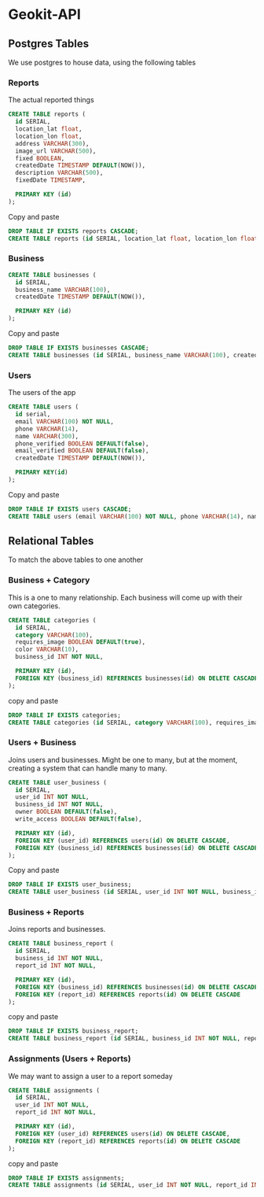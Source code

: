 # Geokit-API

## Postgres Tables
We use postgres to house data, using the following tables

### Reports

The actual reported things

```sql
CREATE TABLE reports (
  id SERIAL,
  location_lat float,
  location_lon float,
  address VARCHAR(300),
  image_url VARCHAR(500),
  fixed BOOLEAN,
  createdDate TIMESTAMP DEFAULT(NOW()),
  description VARCHAR(500),
  fixedDate TIMESTAMP,

  PRIMARY KEY (id)
);
```

Copy and paste
```sql
DROP TABLE IF EXISTS reports CASCADE;
CREATE TABLE reports (id SERIAL, location_lat float, location_lon float, address VARCHAR(300), image_url VARCHAR(500), fixed BOOLEAN, createdDate TIMESTAMP DEFAULT(NOW()), description VARCHAR(500), fixedDate TIMESTAMP, PRIMARY KEY (id));
```

### Business

```sql
CREATE TABLE businesses (
  id SERIAL,
  business_name VARCHAR(100),
  createdDate TIMESTAMP DEFAULT(NOW()),

  PRIMARY KEY (id)
);
```

Copy and paste
```sql
DROP TABLE IF EXISTS businesses CASCADE;
CREATE TABLE businesses (id SERIAL, business_name VARCHAR(100), createdDate TIMESTAMP DEFAULT(NOW()), PRIMARY KEY (id));
```

### Users

The users of the app

```sql
CREATE TABLE users (
  id serial,
  email VARCHAR(100) NOT NULL,
  phone VARCHAR(14),
  name VARCHAR(300),
  phone_verified BOOLEAN DEFAULT(false),
  email_verified BOOLEAN DEFAULT(false),
  createdDate TIMESTAMP DEFAULT(NOW()),

  PRIMARY KEY(id)
);
```

Copy and paste
```sql
DROP TABLE IF EXISTS users CASCADE;
CREATE TABLE users (email VARCHAR(100) NOT NULL, phone VARCHAR(14), name VARCHAR(300), phone_verified BOOLEAN DEFAULT(false), email_verified BOOLEAN DEFAULT(false), createdDate TIMESTAMP DEFAULT(NOW()), PRIMARY KEY(email));
```

## Relational Tables

To match the above tables to one another

### Business + Category

This is a one to many relationship. Each business will come up with their own categories.

```sql
CREATE TABLE categories (
  id SERIAL,
  category VARCHAR(100),
  requires_image BOOLEAN DEFAULT(true),
  color VARCHAR(10),
  business_id INT NOT NULL,

  PRIMARY KEY (id),
  FOREIGN KEY (business_id) REFERENCES businesses(id) ON DELETE CASCADE
);
```

copy and paste
```sql
DROP TABLE IF EXISTS categories;
CREATE TABLE categories (id SERIAL, category VARCHAR(100), requires_image BOOLEAN DEFAULT(true), color VARCHAR(10), business_id INT NOT NULL, PRIMARY KEY (id), FOREIGN KEY (business_id) REFERENCES businesses(id) ON DELETE CASCADE);
```

### Users + Business

Joins users and businesses. Might be one to many, but at the moment, creating a system that can handle many to many.

```sql
CREATE TABLE user_business (
  id SERIAL,
  user_id INT NOT NULL,
  business_id INT NOT NULL,
  owner BOOLEAN DEFAULT(false),
  write_access BOOLEAN DEFAULT(false),

  PRIMARY KEY (id),
  FOREIGN KEY (user_id) REFERENCES users(id) ON DELETE CASCADE,
  FOREIGN KEY (business_id) REFERENCES businesses(id) ON DELETE CASCADE
);
```

Copy and paste
```sql
DROP TABLE IF EXISTS user_business;
CREATE TABLE user_business (id SERIAL, user_id INT NOT NULL, business_id INT NOT NULL, owner BOOLEAN DEFAULT(false), write_access BOOLEAN DEFAULT(false), PRIMARY KEY (id), FOREIGN KEY (user_id) REFERENCES users(id) ON DELETE CASCADE, FOREIGN KEY (business_id) REFERENCES businesses(id) ON DELETE CASCADE);
```

### Business + Reports

Joins reports and businesses.

```sql
CREATE TABLE business_report (
  id SERIAL,
  business_id INT NOT NULL,
  report_id INT NOT NULL,

  PRIMARY KEY (id),
  FOREIGN KEY (business_id) REFERENCES businesses(id) ON DELETE CASCADE,
  FOREIGN KEY (report_id) REFERENCES reports(id) ON DELETE CASCADE
);
```

copy and paste
```sql
DROP TABLE IF EXISTS business_report;
CREATE TABLE business_report (id SERIAL, business_id INT NOT NULL, report_id INT NOT NULL, PRIMARY KEY (id), FOREIGN KEY (business_id) REFERENCES businesses(id) ON DELETE CASCADE, FOREIGN KEY (report_id) REFERENCES reports(id) ON DELETE CASCADE);
```

### Assignments (Users + Reports)

We may want to assign a user to a report someday

```sql
CREATE TABLE assignments (
  id SERIAL,
  user_id INT NOT NULL,
  report_id INT NOT NULL,

  PRIMARY KEY (id),
  FOREIGN KEY (user_id) REFERENCES users(id) ON DELETE CASCADE,
  FOREIGN KEY (report_id) REFERENCES reports(id) ON DELETE CASCADE
);
```

copy and paste
```sql
DROP TABLE IF EXISTS assignments;
CREATE TABLE assignments (id SERIAL, user_id INT NOT NULL, report_id INT NOT NULL, PRIMARY KEY (id), FOREIGN KEY (user_id) REFERENCES users(id) ON DELETE CASCADE, FOREIGN KEY (report_id) REFERENCES reports(id) ON DELETE CASCADE);
```
